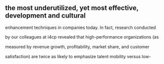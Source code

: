 ## the most underutilized, yet most effective, development and cultural

enhancement techniques in companies today. In fact, research conducted

by our colleagues at i4cp revealed that high-performance organizations (as

measured by revenue growth, proﬁtability, market share, and customer

satisfaction) are twice as likely to emphasize talent mobility versus low-